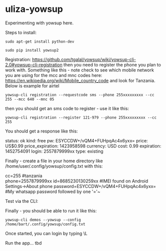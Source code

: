 # uliza-yowsup
Experimenting with yowsup here.

Steps to install:

`sudo apt-get install python-dev`

`sudo pip install yowsup2`

Registration: https://github.com/tgalal/yowsup/wiki/yowsup-cli-2.0#yowsup-cli-registration
then you need to register the phone you plan to work with. Something like this - note check to see which mobile network you are using for the mcc and mnc codes here: https://en.wikipedia.org/wiki/Mobile_country_code and look for Tanzania.  Below is example for airtel

`yowsup-cli registration --requestcode sms --phone 255xxxxxxxxx --cc 255 --mcc 640 --mnc 05`

then you should get an sms code to register - use it like this:

`yowsup-cli registration --register 121-979 --phone 255xxxxxxxxx --cc 255`

You should get a response like this:

status: ok
kind: free
pw: ESYCCDW+/vQM4+FUHpqAc4x6yxx=
price: US$0.99
price_expiration: 1423958598
currency: USD
cost: 0.99
expiration: 1452754091
login: 2557879999xx
type: existing

Finally - create a file in your home directory like /home/user/.config/yowsup/config.txt with this:

 cc=255       #tanzania                                                                                     
 phone=2557879999xx
 id=8685230130259xx      #IMEI found on Android Settings->About phone
 password=ESYCCDW+/vQM4+FUHpqAc4x6yxx= #My whatsapp password followed by one '='~
 
 Test via the CLI:
 
 Finally - you should be able to run it like this: 
 
 `yowsup-cli demos --yowsup --config /home/bart/.config/yowsup/config.txt`
 
 Once started, you can login by typing \L

Run the app... tbd
